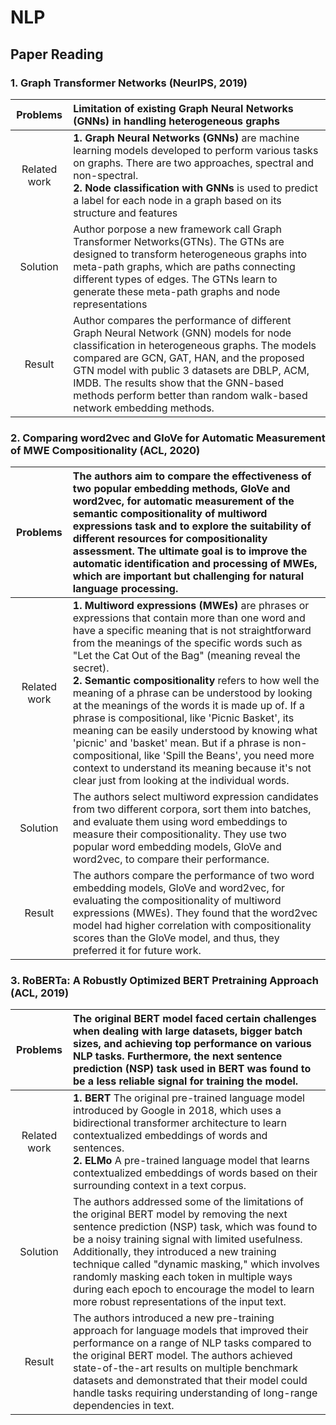 # NLP
## Paper Reading
### 1. Graph Transformer Networks (NeurIPS, 2019)
|Problems| Limitation of existing Graph Neural Networks (GNNs) in handling heterogeneous graphs  |
|:------:|:-----|
|Related work| __1. Graph Neural Networks (GNNs)__ are machine learning models developed to perform various tasks on graphs. There are two approaches, spectral and non-spectral.<br> __2. Node classification with GNNs__ is used to predict a label for each node in a graph based on its structure and features  |
|Solution| Author porpose a new framework call Graph Transformer Networks(GTNs). The GTNs are designed to transform heterogeneous graphs into meta-path graphs, which are paths connecting different types of edges. The GTNs learn to generate these meta-path graphs and node representations |
|Result|Author compares the performance of different Graph Neural Network (GNN) models for node classification in heterogeneous graphs. The models compared are GCN, GAT, HAN, and the proposed GTN model with public 3 datasets are DBLP, ACM, IMDB. The results show that the GNN-based methods perform better than random walk-based network embedding methods.|
### 2. Comparing word2vec and GloVe for Automatic Measurement of MWE Compositionality (ACL, 2020)
|Problems|The authors aim to compare the effectiveness of two popular embedding methods, GloVe and word2vec, for automatic measurement of the semantic compositionality of multiword expressions task and to explore the suitability of different resources for compositionality assessment. The ultimate goal is to improve the automatic identification and processing of MWEs, which are important but challenging for natural language processing.|
|:------:|:-----|
|Related work| __1. Multiword expressions (MWEs)__ are phrases or expressions that contain more than one word and have a specific meaning that is not straightforward from the meanings of the specific words such as "Let the Cat Out of the Bag" (meaning reveal the secret). <br>__2. Semantic compositionality__ refers to how well the meaning of a phrase can be understood by looking at the meanings of the words it is made up of. If a phrase is compositional, like 'Picnic Basket', its meaning can be easily understood by knowing what 'picnic' and 'basket' mean. But if a phrase is non-compositional, like 'Spill the Beans', you need more context to understand its meaning because it's not clear just from looking at the individual words. |
|Solution| The authors select multiword expression candidates from two different corpora, sort them into batches, and evaluate them using word embeddings to measure their compositionality. They use two popular word embedding models, GloVe and word2vec, to compare their performance. |
|Result| The authors compare the performance of two word embedding models, GloVe and word2vec, for evaluating the compositionality of multiword expressions (MWEs). They found that the word2vec model had higher correlation with compositionality scores than the GloVe model, and thus, they preferred it for future work. |
### 3. RoBERTa: A Robustly Optimized BERT Pretraining Approach (ACL, 2019)
|Problems| The original BERT model faced certain challenges when dealing with large datasets, bigger batch sizes, and achieving top performance on various NLP tasks. Furthermore, the next sentence prediction (NSP) task used in BERT was found to be a less reliable signal for training the model.  |
|:------:|:-----|
|Related work| __1. BERT__ The original pre-trained language model introduced by Google in 2018, which uses a bidirectional transformer architecture to learn contextualized embeddings of words and sentences. <br> __2. ELMo__ A pre-trained language model that learns contextualized embeddings of words based on their surrounding context in a text corpus.
|Solution| The authors addressed some of the limitations of the original BERT model by removing the next sentence prediction (NSP) task, which was found to be a noisy training signal with limited usefulness. Additionally, they introduced a new training technique called "dynamic masking," which involves randomly masking each token in multiple ways during each epoch to encourage the model to learn more robust representations of the input text.
|Result| The authors introduced a new pre-training approach for language models that improved their performance on a range of NLP tasks compared to the original BERT model. The authors achieved state-of-the-art results on multiple benchmark datasets and demonstrated that their model could handle tasks requiring understanding of long-range dependencies in text.
